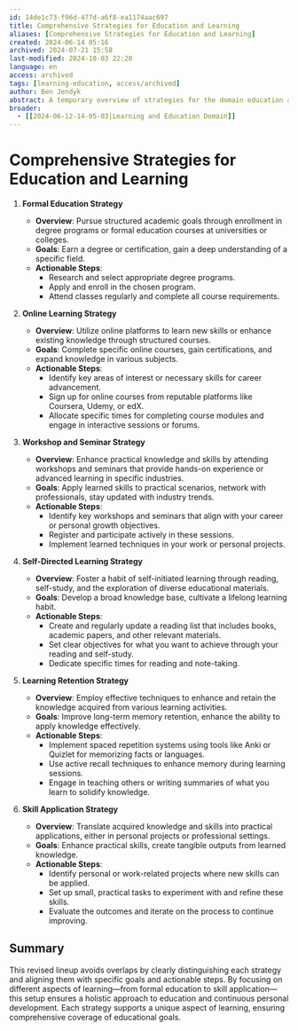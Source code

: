 ```yaml
---
id: 14de1c73-f96d-477d-a6f8-ea1174aac697
title: Comprehensive Strategies for Education and Learning
aliases: [Comprehensive Strategies for Education and Learning]
created: 2024-06-14 05:16
archived: 2024-07-21 15:58
last-modified: 2024-10-03 22:20
language: en
access: archived
tags: [learning-education, access/archived]
author: Ben Jendyk
abstract: A temporary overview of strategies for the domain education and learning. Not updated or formalised.
broader:
  - [[2024-06-12-14-05-03|Learning and Education Domain]]
---
```


# Comprehensive Strategies for Education and Learning

1. **Formal Education Strategy**
	- **Overview**: Pursue structured academic goals through enrollment in degree programs or formal education courses at universities or colleges.
	- **Goals**: Earn a degree or certification, gain a deep understanding of a specific field.
	- **Actionable Steps**:
	  - Research and select appropriate degree programs.
	  - Apply and enroll in the chosen program.
	  - Attend classes regularly and complete all course requirements.

2. **Online Learning Strategy**
	- **Overview**: Utilize online platforms to learn new skills or enhance existing knowledge through structured courses.
	- **Goals**: Complete specific online courses, gain certifications, and expand knowledge in various subjects.
	- **Actionable Steps**:
	  - Identify key areas of interest or necessary skills for career advancement.
	  - Sign up for online courses from reputable platforms like Coursera, Udemy, or edX.
	  - Allocate specific times for completing course modules and engage in interactive sessions or forums.

3. **Workshop and Seminar Strategy**
	- **Overview**: Enhance practical knowledge and skills by attending workshops and seminars that provide hands-on experience or advanced learning in specific industries.
	- **Goals**: Apply learned skills to practical scenarios, network with professionals, stay updated with industry trends.
	- **Actionable Steps**:
	  - Identify key workshops and seminars that align with your career or personal growth objectives.
	  - Register and participate actively in these sessions.
	  - Implement learned techniques in your work or personal projects.

4. **Self-Directed Learning Strategy**
	- **Overview**: Foster a habit of self-initiated learning through reading, self-study, and the exploration of diverse educational materials.
	- **Goals**: Develop a broad knowledge base, cultivate a lifelong learning habit.
	- **Actionable Steps**:
	  - Create and regularly update a reading list that includes books, academic papers, and other relevant materials.
	  - Set clear objectives for what you want to achieve through your reading and self-study.
	  - Dedicate specific times for reading and note-taking.

5. **Learning Retention Strategy**
	- **Overview**: Employ effective techniques to enhance and retain the knowledge acquired from various learning activities.
	- **Goals**: Improve long-term memory retention, enhance the ability to apply knowledge effectively.
	- **Actionable Steps**:
	  - Implement spaced repetition systems using tools like Anki or Quizlet for memorizing facts or languages.
	  - Use active recall techniques to enhance memory during learning sessions.
	  - Engage in teaching others or writing summaries of what you learn to solidify knowledge.

6. **Skill Application Strategy**
	- **Overview**: Translate acquired knowledge and skills into practical applications, either in personal projects or professional settings.
	- **Goals**: Enhance practical skills, create tangible outputs from learned knowledge.
	- **Actionable Steps**:
	  - Identify personal or work-related projects where new skills can be applied.
	  - Set up small, practical tasks to experiment with and refine these skills.
	  - Evaluate the outcomes and iterate on the process to continue improving.

## Summary

This revised lineup avoids overlaps by clearly distinguishing each strategy and aligning them with specific goals and actionable steps. By focusing on different aspects of learning—from formal education to skill application—this setup ensures a holistic approach to education and continuous personal development. Each strategy supports a unique aspect of learning, ensuring comprehensive coverage of educational goals.
